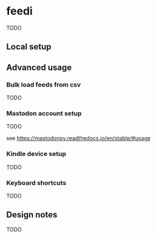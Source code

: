 # feedi

TODO

## Local setup

## Advanced usage
### Bulk load feeds from csv

TODO

### Mastodon account setup

TODO

see https://mastodonpy.readthedocs.io/en/stable/#usage

### Kindle device setup

TODO

### Keyboard shortcuts

TODO

## Design notes

TODO
